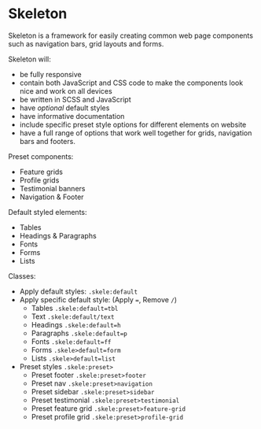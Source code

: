 # Skeleton

Skeleton is a framework for easily creating common web page components such as navigation bars, grid layouts and forms. 

Skeleton will:
- be fully responsive 
- contain both JavaScript and CSS code to make the components look nice and work on all devices
- be written in SCSS and JavaScript
- have *optional* default styles
- have informative documentation 
- include specific preset style options for different elements on website
- have a full range of options that work well together for grids, navigation bars and footers. 

Preset components: 
- Feature grids
- Profile grids
- Testimonial banners
- Navigation & Footer

Default styled elements: 
- Tables
- Headings & Paragraphs
- Fonts
- Forms
- Lists

Classes:
- Apply default styles: `.skele:default`
- Apply specific default style: (Apply `=`, Remove `/`)
  - Tables `.skele:default=tbl`
  - Text `.skele:default/text`
  - Headings `.skele:default=h`
  - Paragraphs `.skele:default=p`
  - Fonts `.skele:default=ff`
  - Forms `.skele>default=form`
  - Lists `.skele>default=list`
- Preset styles `.skele:preset>`
  - Preset footer `.skele:preset>footer`
  - Preset nav `.skele:preset>navigation`
  - Preset sidebar `.skele:preset>sidebar`
  - Preset testimonial `.skele:preset>testimonial`
  - Preset feature grid `.skele:preset>feature-grid`
  - Preset profile grid `.skele:preset>profile-grid`

